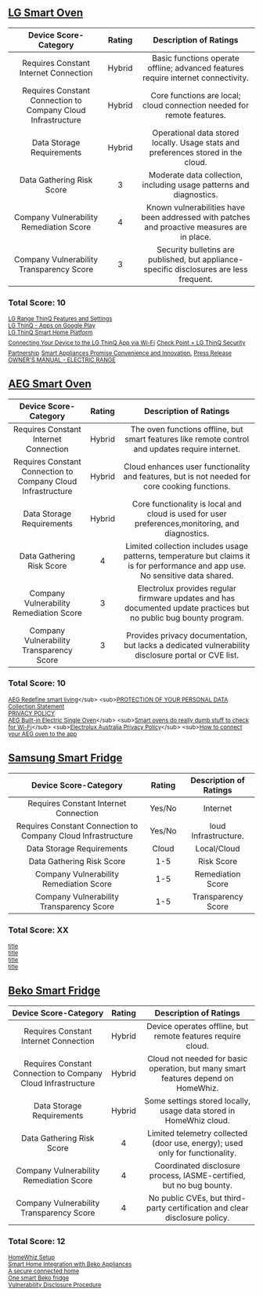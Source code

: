 ## [LG Smart Oven](LG-Oven-Analysis.md)
| Device Score-Category |  Rating | Description of Ratings | 
| :---: | :---: | :---: | 
| Requires Constant Internet Connection | Hybrid | Basic functions operate offline; advanced features require internet connectivity. |
| Requires Constant Connection to Company Cloud Infrastructure | Hybrid | Core functions are local; cloud connection needed for remote features. |
| Data Storage Requirements | Hybrid | Operational data stored locally. Usage stats and preferences stored in the cloud. |
| Data Gathering Risk Score | 3 | Moderate data collection, including usage patterns and diagnostics. |
| Company Vulnerability Remediation Score | 4 | Known vulnerabilities have been addressed with patches and proactive measures are in place. |
| Company Vulnerability Transparency Score | 3 | Security bulletins are published, but appliance-specific disclosures are less frequent.| 

### Total Score: 10

<sub>[LG Range ThinQ Features and Settings](https://www.lg.com/us/support/help-library/lg-range-thinq-features-and-settings--20152599676255)</sub>  
<sub>[LG ThinQ - Apps on Google Play](https://play.google.com/store/apps/details?hl=en_US&id=com.lgeha.nuts)</sub>   
<sub>[LG ThinQ Smart Home Platform](https://www.lg.com/us/lg-thinq)</sub>  
<sub>[Connecting Your Device to the LG ThinQ App via Wi-Fi](https://www.lg.com/us/support/help-library/lg-thinq-connecting-your-device-to-the-lg-thinq-app-via-wi-fi--20153147863991)</sub> 
<sub>[Check Point + LG ThinQ Security Partnership](https://www.checkpoint.com/press-releases/check-point-joins-forces-lg-secure-smart-home-devices/)</sub> 
<sub>[Smart Appliances Promise Convenience and Innovation.](https://www.consumerreports.org/electronics/privacy/smart-appliances-and-privacy-a1186358482/)</sub> 
<sub>[Press Release](https://www.lg.com/us/press-release)</sub> 
<sub>[OWNER'S MANUAL - ELECTRIC RANGE](https://images.thdstatic.com/catalog/pdfImages/3a/3a30b356-0070-467b-8632-16136d513971.pdf)</sub> 

## [AEG Smart Oven](AEG-Oven-Analysis.md)
| Device Score-Category |  Rating | Description of Ratings | 
| :---: | :---: | :---: | 
| Requires Constant Internet Connection | Hybrid | The oven functions offline, but smart features like remote control and updates require internet. |
| Requires Constant Connection to Company Cloud Infrastructure | Hybrid | 	Cloud enhances user functionality and features, but is not needed for core cooking functions. |
| Data Storage Requirements | Hybrid | 	Core functionality is local and cloud is used for user preferences,monitoring, and diagnostics. |
| Data Gathering Risk Score | 4 | Limited collection includes usage patterns, temperature but claims it is for performance and app use.  No sensitive data shared. |
| Company Vulnerability Remediation Score | 3 | 	Electrolux provides regular firmware updates and has documented update practices but no public bug bounty program.  |
| Company Vulnerability Transparency Score | 3 | Provides privacy documentation, but lacks a dedicated vulnerability disclosure portal or CVE list. | 

### Total Score: 10

<sub>[AEG Redefine smart living](https://apps.apple.com/ie/app/aeg/id1599494494?)</sub>  
<sub>[PROTECTION OF YOUR PERSONAL DATA](https://www.electroluxgroup.com/privacy/en/)</sub>   
<sub>[Collection Statement](https://www.electrolux.com.au/privacy/)</sub>  
<sub>[PRIVACY POLICY](https://www.electroluxprofessional.com/au/data-privacy-statement/)</sub>  
<sub>[AEG Built-in Electric Single Oven](https://www.harveynorman.ie/home-appliances/cooking-appliances/ovens/single-ovens/aeg-built-in-electric-single-oven-bpe948730m.html?)</sub> <sub>[Smart ovens do really dumb stuff to check for Wi-Fi](https://www.theregister.com/2023/01/26/smart_ovens_do_dumb_stuff/?)</sub>  
<sub>[Electrolux Australia Privacy Policy](https://shop.aegaustralia.com.au/privacy-policy/?)</sub>   
<sub>[How to connect your AEG oven to the app](https://support.aeg.co.uk/support-articles/article/how-to-connect-your-aeg-oven-to-the-app?srsltid=AfmBOoo51VIrCwyCxVGC4U8XCghLNxq80ch3WJxCZkJZQzaRpHsqez2w&locale=en-GB)</sub>  

## [Samsung Smart Fridge](Samsung-Fridge-Analysis.md)
| Device Score-Category |  Rating | Description of Ratings | 
| :---: | :---: | :---: | 
| Requires Constant Internet Connection | Yes/No | Internet |
| Requires Constant Connection to Company Cloud Infrastructure | Yes/No | loud Infrastructure. |
| Data Storage Requirements | Cloud | Local/Cloud |
| Data Gathering Risk Score | 1-5 | Risk Score |
| Company Vulnerability Remediation Score | 1-5 | Remediation Score |
| Company Vulnerability Transparency Score | 1-5 | Transparency Score | 

### Total Score: XX

<sub>[title](url)</sub>  
<sub>[title](url)</sub>   
<sub>[title](url)</sub>  
<sub>[title](url)</sub>  


## [Beko Smart Fridge](Beko-Fridge-Analysis.md)
| Device Score-Category |  Rating | Description of Ratings | 
| :---: | :---: | :---: | 
| Requires Constant Internet Connection | Hybrid | Device operates offline, but remote features require cloud. |
| Requires Constant Connection to Company Cloud Infrastructure | Hybrid | Cloud not needed for basic operation, but many smart features depend on HomeWhiz. |
| Data Storage Requirements | Hybrid | Some settings stored locally, usage data stored in HomeWhiz cloud. |
| Data Gathering Risk Score | 4 | Limited telemetry collected (door use, energy); used only for functionality. |
| Company Vulnerability Remediation Score | 4 | Coordinated disclosure process, IASME-certified, but no bug bounty. |
| Company Vulnerability Transparency Score | 4 | No public CVEs, but third-party certification and clear disclosure policy. | 

### Total Score: 12

<sub>[HomeWhiz Setup](https://documents.beko.com/WM/7178571300/en-GB/126007307153201419.html)</sub>  
<sub>[Smart Home Integration with Beko Appliances](https://www.beko.com/gulf/ae-en/Blog/tips-and-tricks/smart-home-integration-with-beko-appliances)</sub>   
<sub>[A secure connected home](https://www.homewhiz.com/security/)</sub>  
<sub>[One smart Beko fridge](https://iasme.co.uk/blog/one-smart-beko-fridge-and-its-journey-to-become-iot-security-assured-a-case-study-with-arcelik/)</sub>  
<sub>[Vulnerability Disclosure Procedure](https://www.bekoplc.com/vulnerability-disclosure-procedure/)</sub>  


